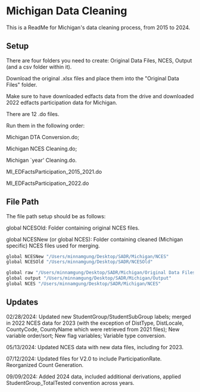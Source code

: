 
# Michigan Data Cleaning

This is a ReadMe for Michigan's data cleaning process, from 2015 to 2024.





## Setup

There are four folders you need to create: 
Original Data Files, NCES, Output (and a csv folder within it). 

Download the original .xlsx files and place them into the "Original Data Files" folder. 

Make sure to have downloaded edfacts data from the drive and downloaded 2022 edfacts participation data for Michigan.

There are 12 .do files. 

Run them in the following order:

Michigan DTA Conversion.do; 

Michigan NCES Cleaning.do; 

Michigan `year' Cleaning.do. 

MI_EDFactsParticipation_2015_2021.do

MI_EDFactsParticipation_2022.do

    
## File Path

The file path setup should be as follows: 

global NCESOld: Folder containing original NCES files.

global NCESNew (or global NCES): Folder containing cleaned (Michigan specific) NCES files used for merging. 


```bash
global NCESNew "/Users/minnamgung/Desktop/SADR/Michigan/NCES"
global NCESOld "/Users/minnamgung/Desktop/SADR/NCESOld"

global raw "/Users/minnamgung/Desktop/SADR/Michigan/Original Data Files"
global output "/Users/minnamgung/Desktop/SADR/Michigan/Output"
global NCES "/Users/minnamgung/Desktop/SADR/Michigan/NCES"
```
## Updates

02/28/2024: Updated new StudentGroup/StudentSubGroup labels; merged in 2022 NCES data for 2023 (with the exception of DistType, DistLocale, CountyCode, CountyName which were retrieved from 2021 files); New variable order/sort; New flag variables; Variable type conversion.

05/13/2024: Updated NCES data with new data files, including for 2023.

07/12/2024: Updated files for V2.0 to include ParticipationRate. Reorganized Count Generation.

09/09/2024: Added 2024 data, included additional derivations, applied StudentGroup_TotalTested convention across years.
